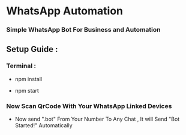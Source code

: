 # WhatsApp Automation

### Simple WhatsApp Bot For Business and Automation


## Setup Guide : 

### Terminal : 

- npm install

- npm start


### Now Scan QrCode With Your WhatsApp Linked Devices


- Now send ".bot" From Your Number To Any Chat , It will Send "Bot Started!" Automatically
